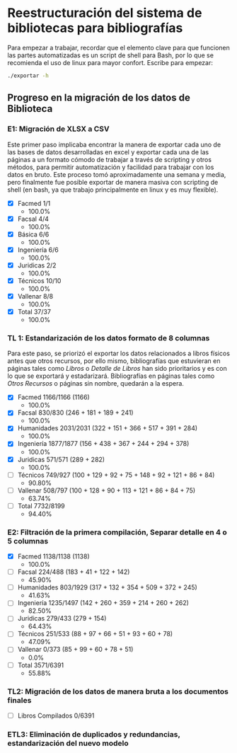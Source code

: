 # Reestructuración del sistema de bibliotecas para bibliografías

Para empezar a trabajar, recordar que el elemento clave para que funcionen las partes automatizadas es un script de shell para Bash, por lo que se recomienda el uso de linux para mayor confort. Escribe para empezar:

```sh
./exportar -h
```

## Progreso en la migración de los datos de Biblioteca

### E1: Migración de XLSX a CSV
Este primer paso implicaba encontrar la manera de exportar cada uno de las bases de datos desarrolladas en excel y exportar cada una de las páginas a un formato cómodo de trabajar a través de scripting y otros métodos, para permitir automatización y facilidad para trabajar con los datos en bruto. Este proceso tomó aproximadamente una semana y media, pero finalmente fue posible exportar de manera masiva con scripting de shell (en bash, ya que trabajo principalmente en linux y es muy flexible).

- [X] Facmed		1/1
	- 100.0%
- [X] Facsal		4/4
	- 100.0%
- [X] Básica		6/6
	- 100.0%
- [X] Ingeniería	6/6
	- 100.0%
- [X] Juridicas		2/2
	- 100.0%
- [X] Técnicos		10/10
	- 100.0%
- [X] Vallenar		8/8
	- 100.0%
- [X] Total		37/37
	- 100.0%

### TL 1: Estandarización de los datos formato de 8 columnas
Para este paso, se priorizó el exportar los datos relacionados a libros físicos antes que otros recursos, por ello mismo, bibliografías que estuvieran en páginas tales como *Libros* o *Detalle de Libros* han sido prioritarios y es con lo que se exportará y estadarizará. Bibliografías en páginas tales como *Otros Recursos* o páginas sin nombre, quedarán a la espera. 

- [X] Facmed		1166/1166 (1166)
	- 100.0%
- [X] Facsal		830/830 (246 + 181 + 189 + 241)
	- 100.0%
- [X] Humanidades	2031/2031 (322 + 151 + 366 + 517 + 391 + 284)
	- 100.0%
- [X] Ingeniería	1877/1877 (156 + 438 + 367 + 244 + 294 + 378)
	- 100.0%
- [X] Juridicas		571/571 (289 + 282)
	- 100.0%
- [ ] Técnicos		749/927 (100 + 129 + 92 + 75 + 148 + 92 + 121 + 86 + 84)
	- 90.80%
- [ ] Vallenar		508/797 (100 + 128 + 90 + 113 + 121 + 86 + 84 + 75)
	- 63.74%
- [ ] Total		7732/8199
	- 94.40%

### E2: Filtración de la primera compilación, Separar detalle en 4 o 5 columnas
- [X] Facmed		1138/1138 (1138)
	- 100.0%
- [ ] Facsal		224/488 (183 + 41 + 122 + 142)
	- 45.90%
- [ ] Humanidades	803/1929 (317 + 132 + 354 + 509 + 372 + 245)
	- 41.63%
- [ ] Ingeniería	1235/1497 (142 + 260 + 359 + 214 + 260 + 262)
	- 82.50%
- [ ] Juridicas		279/433 (279 + 154)
	- 64.43%
- [ ] Técnicos		251/533 (88 + 97 + 66 + 51 + 93 + 60 + 78)
	- 47.09%
- [ ] Vallenar		0/373 (85 + 99 + 60 + 78 + 51)
	- 0.0%
- [ ] Total		3571/6391
	- 55.88%

### TL2: Migración de los datos de manera bruta a los documentos finales
- [ ] Libros Compilados	0/6391

### ETL3: Eliminación de duplicados y redundancias, estandarización del nuevo modelo
